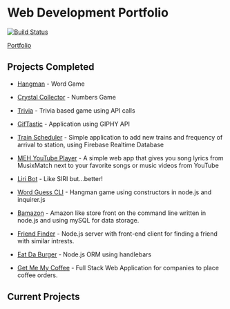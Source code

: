 # Web Development Portfolio

[![Build Status](https://travis-ci.com/DefiledSpec/express-portfolio.svg?branch=master)](https://travis-ci.com/DefiledSpec/express-portfolio)

[Portfolio](https://defiledspec.herokuapp.com/)

## Projects Completed

* [Hangman](http://defiledspec.github.io/Word-Game-Hangman) - Word Game

* [Crystal Collector](https://defiledspec.github.io/Crystal-Collector) - Numbers Game

* [Trivia](https://defiledspec.github.io/Trivia-Game) - Trivia based game using API calls

* [GifTastic](https://defiledspec.github.io/GifTastic) - Application using GIPHY API

* [Train Scheduler](https://defiledspec.github.io/Train-Scheduler) - Simple application to add new trains and frequency of arrival to station, using Firebase Realtime Database

* [MEH YouTube Player](https://gustbrad.github.io/mehyoutubeplayer) - A simple web app that gives you song lyrics from MusixMatch next to your favorite songs or music videos from YouTube

* [Liri Bot](https://github.com/DefiledSpec/liri-bot) - Like SIRI but...better!

* [Word Guess CLI](https://github.com/DefiledSpec/word-guess-cli) - Hangman game using constructors in node.js and inquirer.js

* [Bamazon](https://github.com/DefiledSpec/bamazon-cli) - Amazon like store front on the command line written in node.js and using mySQL for data storage.

* [Friend Finder](https://defiledspec-friend-finder.herokuapp.com) - Node.js server with front-end client for finding a friend with similar intrests.

* [Eat Da Burger](https://ds-eat-da-burger.herokuapp.com/) - Node.js ORM using handlebars

* [Get Me My Coffee](https://getmemycoffee.herokuapp.com/) - Full Stack Web Application for companies to place coffee orders.

## Current Projects
